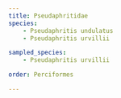 ```yaml
---
title: Pseudaphritidae
species:
    - Pseudaphritis undulatus
    - Pseudaphritis urvillii

sampled_species:
    - Pseudaphritis urvillii

order: Perciformes

---
```

